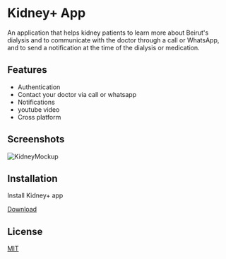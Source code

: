 # Kidney+ App

An application that helps kidney patients to learn more about Beirut's dialysis and to communicate with the doctor through a call or WhatsApp, and to send a notification at the time of the dialysis or medication.

<p align="center"
<img src="https://user-images.githubusercontent.com/78942298/207095032-fece2d44-959c-4377-800e-625cc4bb9063.png"
>
</p>

## Features

- Authentication
- Contact your doctor via call or whatsapp
- Notifications
- youtube video
- Cross platform

## Screenshots

![KidneyMockup](https://user-images.githubusercontent.com/78942298/207095100-8cb34e2f-0581-460d-865b-269ad61b0ac5.png)

## Installation

Install Kidney+ app

[Download](https://www.mediafire.com/file/807mjbthiiw7bh2/Kidney-v2.apk/file)

## License

[MIT](https://choosealicense.com/licenses/mit/)
